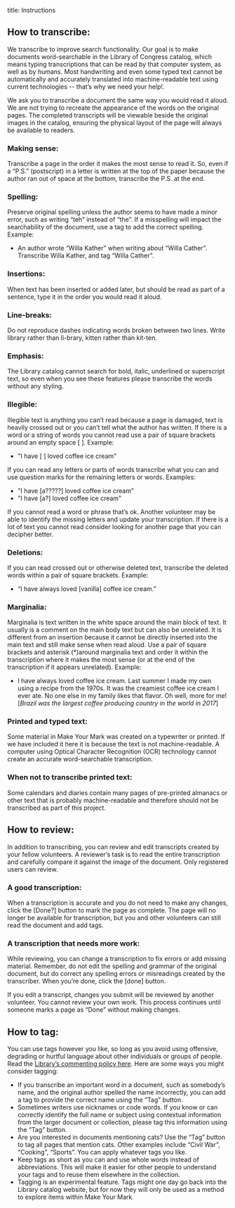 title: Instructions

## How to transcribe:

We transcribe to improve search functionality. Our goal is to make documents word-searchable in the Library of Congress catalog, which means typing transcriptions that can be read by that computer system, as well as by humans. Most handwriting and even some typed text cannot be automatically and accurately translated into machine-readable text using current technologies -- that’s why we need your help!.

We ask you to transcribe a document the same way you would read it aloud. We are not trying to recreate the appearance of the words on the original pages. The completed transcripts will be viewable beside the original images in the catalog, ensuring the physical layout of the page will always be available to readers.

### Making sense: 

Transcribe a page in the order it makes the most sense to read it. So, even if a “P.S.” (postscript) in a letter is written at the top of the paper because the author ran out of space at the bottom, transcribe the P.S. at the end.

### Spelling: 

Preserve original spelling unless the author seems to have made a minor error, such as writing “teh” instead of “the”. If a misspelling will impact the searchability of the document, use a tag to add the correct spelling. Example:

- An author wrote “Willa Kather” when writing about “Willa Cather”. Transcribe Willa Kather, and tag “Willa Cather”.

### Insertions: 
When text has been inserted or added later, but should be read as part of a sentence, type it in the order you would read it aloud.

### Line-breaks: 

Do not reproduce dashes indicating words broken between two lines. Write library rather than li-brary, kitten rather than kit-ten.

### Emphasis: 

The Library catalog cannot search for bold, italic, underlined or superscript text, so even when you see these features please transcribe the words without any styling.

### Illegible: 

Illegible text is anything you can’t read because a page is damaged, text is heavily crossed out or you can’t tell what the author has written. If there is a word or a string of words you cannot read use a pair of square brackets around an empty space [ ]. Example:

- "I have [ ] loved coffee ice cream"

If you can read any letters or parts of words transcribe what you can and use question marks for the remaining letters or words. Examples:

-  "I have [a?????] loved coffee ice cream"
- "I have [a?] loved coffee ice cream"

If you cannot read a word or phrase that’s ok. Another volunteer may be able to identify the missing letters and update your transcription. If there is a lot of text you cannot read consider looking for another page that you can decipher better.

### Deletions: 

If you can read crossed out or otherwise deleted text, transcribe the deleted words within a pair of square brackets. Example:

- “I have always loved [vanilla] coffee ice cream.”

### Marginalia: 

Marginalia is text written in the white space around the main block of text. It usually is a comment on the main body text but can also be unrelated. It is different from an insertion because it cannot be directly inserted into the main text and still make sense when read aloud. Use a pair of square brackets and asterisk (\*)around marginalia text and order it within the transcription where it makes the most sense (or at the end of the transcription if it appears unrelated). Example:

- I have always loved coffee ice cream. Last summer I made my own using a recipe from the 1970s. It was the creamiest coffee ice cream I ever ate. No one else in my family likes that flavor. Oh well, more for me! [*Brazil was the largest coffee producing country in the world in 2017*]

### Printed and typed text: 

Some material in Make Your Mark was created on a typewriter or printed. If we have included it here it is because the text is not machine-readable. A computer using Optical Character Recognition (OCR) technology cannot create an accurate word-searchable transcription.

### When not to transcribe printed text: 

Some calendars and diaries contain many pages of pre-printed almanacs or other text that is probably machine-readable and therefore should not be transcribed as part of this project.

## How to review:

In addition to transcribing, you can review and edit transcripts created by your fellow volunteers. A reviewer’s task is to read the entire transcription and carefully compare it against the image of the document. Only registered users can review.

### A good transcription:

When a transcription is accurate and you do not need to make any changes, click the [Done?] button to mark the page as complete. The page will no longer be available for transcription, but you and other volunteers can still read the document and add tags.

### A transcription that needs more work:

While reviewing, you can change a transcription to fix errors or add missing material. Remember, do not edit the spelling and grammar of the original document, but do correct any spelling errors or misreadings created by the transcriber. When you’re done, click the [done] button.

If you edit a transcript, changes you submit will be reviewed by another volunteer. You cannot review your own work. This process continues until someone marks a page as “Done” without making changes.

## How to tag:

You can use tags however you like, so long as you avoid using offensive, degrading or hurtful language about other individuals or groups of people. Read the [Library’s commenting policy here](https://www.loc.gov/legal/comment-and-posting-policy/). Here are some ways you might consider tagging:

- If you transcribe an important word in a document, such as somebody’s name, and the original author spelled the name incorrectly, you can add a tag to provide the correct name using the “Tag” button.
- Sometimes writers use nicknames or code words. If you know or can correctly identify the full name or subject using contextual information from the larger document or collection, please tag this information using the “Tag” button.
- Are you interested in documents mentioning cats? Use the “Tag” button to tag all pages that mention cats. Other examples include “Civil War”, “Cooking”, “Sports”. You can apply whatever tags you like.
- Keep tags as short as you can and use whole words instead of abbreviations. This will make it easier for other people to understand your tags and to reuse them elsewhere in the collection.
- Tagging is an experimental feature. Tags might one day go back into the Library catalog website, but for now they will only be used as a method to explore items within Make Your Mark.


